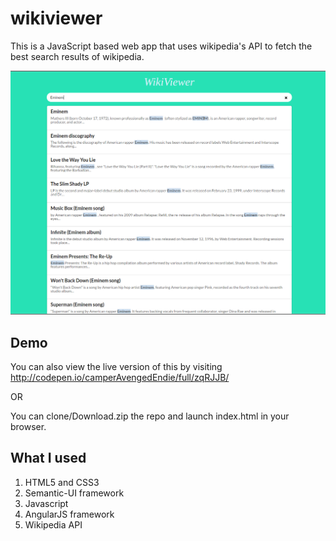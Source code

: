 # wikiviewer
This is a JavaScript based web app that uses wikipedia's API to fetch the best search results of wikipedia.

![Wikiviewer](https://github.com/nitinprakash96/wikiViewer/blob/master/wiki.png)

## Demo
You can also view the live version of this by visiting <http://codepen.io/camperAvengedEndie/full/zqRJJB/>

OR

You can clone/Download.zip the repo and launch index.html in your browser.

## What I used
1. HTML5 and CSS3
2. Semantic-UI framework
3. Javascript
4. AngularJS framework
5. Wikipedia API
